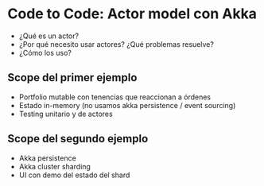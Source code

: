 # Code to Code: Actor model con Akka

- ¿Qué es un actor?
- ¿Por qué necesito usar actores? ¿Qué problemas resuelve?
- ¿Cómo los uso?

## Scope del primer ejemplo

- Portfolio mutable con tenencias que reaccionan a órdenes
- Estado in-memory (no usamos akka persistence / event sourcing)
- Testing unitario y de actores

## Scope del segundo ejemplo

- Akka persistence
- Akka cluster sharding
- UI con demo del estado del shard